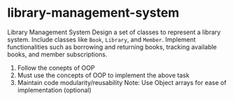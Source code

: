 # library-management-system
Library Management System
Design a set of classes to represent a library system. Include classes like `Book`, `Library`, and `Member`. 
Implement functionalities such as borrowing and returning books, tracking available books, and member subscriptions.


1) Follow the conepts of OOP
2) Must use the concepts of OOP to implement the above task
3) Maintain code modularity/reusability 
Note: Use Object arrays for ease of implementation (optional)
